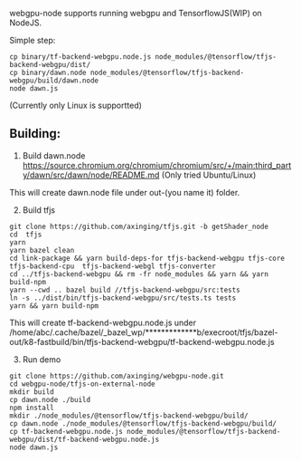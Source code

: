 webgpu-node supports running webgpu and TensorflowJS(WIP) on NodeJS.

Simple step:
```
cp binary/tf-backend-webgpu.node.js node_modules/@tensorflow/tfjs-backend-webgpu/dist/
cp binary/dawn.node node_modules/@tensorflow/tfjs-backend-webgpu/build/dawn.node
node dawn.js
```

(Currently only Linux is supportted)
## Building: 
1. Build dawn.node
https://source.chromium.org/chromium/chromium/src/+/main:third_party/dawn/src/dawn/node/README.md
(Only tried Ubuntu/Linux)

This will create dawn.node file under out-(you name it) folder.

2. Build tfjs

```
git clone https://github.com/axinging/tfjs.git -b getShader_node
cd  tfjs
yarn
yarn bazel clean
cd link-package && yarn build-deps-for tfjs-backend-webgpu tfjs-core tfjs-backend-cpu  tfjs-backend-webgl tfjs-converter
cd ../tfjs-backend-webgpu && rm -fr node_modules && yarn && yarn build-npm
yarn --cwd .. bazel build //tfjs-backend-webgpu/src:tests
ln -s ../dist/bin/tfjs-backend-webgpu/src/tests.ts tests
yarn && yarn build-npm
```

This will create tf-backend-webgpu.node.js under /home/abc/.cache/bazel/_bazel_wp/*************b/execroot/tfjs/bazel-out/k8-fastbuild/bin/tfjs-backend-webgpu/tf-backend-webgpu.node.js

3. Run demo
```
git clone https://github.com/axinging/webgpu-node.git
cd webgpu-node/tfjs-on-external-node
mkdir build
cp dawn.node ./build
npm install
mkdir ./node_modules/@tensorflow/tfjs-backend-webgpu/build/
cp dawn.node ./node_modules/@tensorflow/tfjs-backend-webgpu/build/
cp tf-backend-webgpu.node.js node_modules/@tensorflow/tfjs-backend-webgpu/dist/tf-backend-webgpu.node.js 
node dawn.js
```





